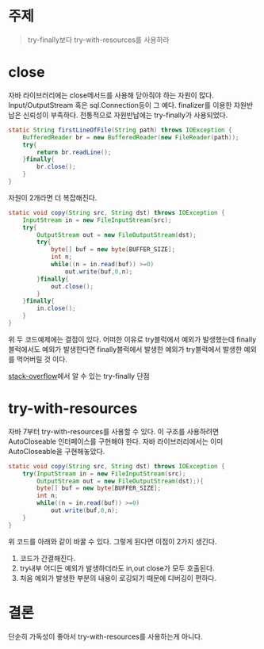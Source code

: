 # 주제
> try-finally보다 try-with-resources를 사용하라

# close
자바 라이브러리에는 close메서드를 사용해 닫아줘야 하는 자원이 많다.
Input/OutputStream 혹은 sql.Connection등이 그 예다. finalizer를 이용한 자원반납은 신뢰성이 부족하다. 전통적으로 자원반납에는 try-finally가 사용되었다.
```java
static String firstLineOfFile(String path) throws IOException {
	BufferedReader br = new BufferedReader(new FileReader(path));
    try{
    	return br.readLine();
    }finally{
    	br.close();
    }
}
```
자원이 2개라면 더 복잡해진다.
```java
static void copy(String src, String dst) throws IOException {
	InputStream in = new FileInputStream(src);
    try{
    	OutputStream out = new FileOutputStream(dst);
        try{
        	byte[] buf = new byte[BUFFER_SIZE];
            int n;
            while((n = in.read(buf)) >=0)
            	out.write(buf,0,n);
        }finally{
        	out.close();
        }
	}finally{
    	in.close();
    }
}
```
위 두 코드예제에는 결점이 있다. 어떠한 이유로 try블럭에서 예외가 발생했는데 finally블럭에서도 예외가 발생한다면 finally블럭에서 발생한 예외가 try블럭에서 발생한 예외를 먹어버릴 것 이다.

[stack-overflow](https://stackoverflow.com/questions/48449093/what-is-wrong-with-this-java-puzzlers-piece-of-code)에서 알 수 있는 try-finally 단점

# try-with-resources
자바 7부터 try-with-resources를 사용할 수 있다. 이 구조를 사용하려면 AutoCloseable 인터페이스를 구현해야 한다. 자바 라이브러리에서는 이미 AutoCloseable을 구현해놓았다.
```java
static void copy(String src, String dst) throws IOException {
    try(InputStream in = new FileInputStream(src);
    	OutputStream out = new FileOutputStream(dst);){
        byte[] buf = new byte[BUFFER_SIZE];
        int n;
        while((n = in.read(buf)) >=0)
	     	out.write(buf,0,n);
	}
}
```
위 코드를 아래와 같이 바꿀 수 있다. 그렇게 된다면 이점이 2가지 생긴다.
>
1. 코드가 간결해진다.
2. try내부 어디든 예외가 발생하더라도 in,out close가 모두 호출된다.
3. 처음 예외가 발생한 부분의 내용이 로깅되기 때문에 디버깅이 편하다.

# 결론
단순히 가독성이 좋아서 try-with-resources를 사용하는게 아니다.
